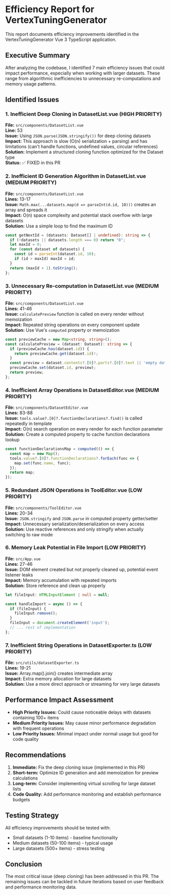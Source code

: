 # Efficiency Report for VertexTuningGenerator

This report documents efficiency improvements identified in the VertexTuningGenerator Vue 3 TypeScript application.

## Executive Summary

After analyzing the codebase, I identified 7 main efficiency issues that could impact performance, especially when working with larger datasets. These range from algorithmic inefficiencies to unnecessary re-computations and memory usage patterns.

## Identified Issues

### 1. Inefficient Deep Cloning in DatasetList.vue (HIGH PRIORITY)
**File:** `src/components/DatasetList.vue`  
**Line:** 53  
**Issue:** Using `JSON.parse(JSON.stringify())` for deep cloning datasets  
**Impact:** This approach is slow (O(n) serialization + parsing) and has limitations (can't handle functions, undefined values, circular references)  
**Solution:** Implement a structured cloning function optimized for the Dataset type  
**Status:** ✅ FIXED in this PR

### 2. Inefficient ID Generation Algorithm in DatasetList.vue (MEDIUM PRIORITY)
**File:** `src/components/DatasetList.vue`  
**Lines:** 13-17  
**Issue:** `Math.max(...datasets.map(d => parseInt(d.id, 10)))` creates an array and spreads it  
**Impact:** O(n) space complexity and potential stack overflow with large datasets  
**Solution:** Use a simple loop to find the maximum ID  
```typescript
const getNextId = (datasets: Dataset[] | undefined): string => {
  if (!datasets || datasets.length === 0) return "0";
  let maxId = 0;
  for (const dataset of datasets) {
    const id = parseInt(dataset.id, 10);
    if (id > maxId) maxId = id;
  }
  return (maxId + 1).toString();
};
```

### 3. Unnecessary Re-computation in DatasetList.vue (MEDIUM PRIORITY)
**File:** `src/components/DatasetList.vue`  
**Lines:** 41-46  
**Issue:** `calculatePreview` function is called on every render without memoization  
**Impact:** Repeated string operations on every component update  
**Solution:** Use Vue's `computed` property or memoization  
```typescript
const previewCache = new Map<string, string>();
const calculatePreview = (dataset: Dataset): string => {
  if (previewCache.has(dataset.id)) {
    return previewCache.get(dataset.id)!;
  }
  const preview = dataset.contents?.[0]?.parts?.[0]?.text || 'empty dataset';
  previewCache.set(dataset.id, preview);
  return preview;
};
```

### 4. Inefficient Array Operations in DatasetEditor.vue (MEDIUM PRIORITY)
**File:** `src/components/DatasetEditor.vue`  
**Lines:** 83-88  
**Issue:** `tools.value?.[0]?.functionDeclarations?.find()` is called repeatedly in template  
**Impact:** O(n) search operation on every render for each function parameter  
**Solution:** Create a computed property to cache function declarations lookup  
```typescript
const functionDeclarationsMap = computed(() => {
  const map = new Map();
  tools.value?.[0]?.functionDeclarations?.forEach(func => {
    map.set(func.name, func);
  });
  return map;
});
```

### 5. Redundant JSON Operations in ToolEditor.vue (LOW PRIORITY)
**File:** `src/components/ToolEditor.vue`  
**Lines:** 20-34  
**Issue:** `JSON.stringify` and `JSON.parse` in computed property getter/setter  
**Impact:** Unnecessary serialization/deserialization on every access  
**Solution:** Use reactive references and only stringify when actually switching to raw mode

### 6. Memory Leak Potential in File Import (LOW PRIORITY)
**File:** `src/App.vue`  
**Lines:** 27-46  
**Issue:** DOM element created but not properly cleaned up, potential event listener leaks  
**Impact:** Memory accumulation with repeated imports  
**Solution:** Store reference and clean up properly  
```typescript
let fileInput: HTMLInputElement | null = null;

const handleImport = async () => {
  if (fileInput) {
    fileInput.remove();
  }
  fileInput = document.createElement('input');
  // ... rest of implementation
};
```

### 7. Inefficient String Operations in DatasetExporter.ts (LOW PRIORITY)
**File:** `src/utils/datasetExporter.ts`  
**Lines:** 19-21  
**Issue:** Array.map().join() creates intermediate array  
**Impact:** Extra memory allocation for large datasets  
**Solution:** Use a more direct approach or streaming for very large datasets

## Performance Impact Assessment

- **High Priority Issues:** Could cause noticeable delays with datasets containing 100+ items
- **Medium Priority Issues:** May cause minor performance degradation with frequent operations
- **Low Priority Issues:** Minimal impact under normal usage but good for code quality

## Recommendations

1. **Immediate:** Fix the deep cloning issue (implemented in this PR)
2. **Short-term:** Optimize ID generation and add memoization for preview calculations
3. **Long-term:** Consider implementing virtual scrolling for large dataset lists
4. **Code Quality:** Add performance monitoring and establish performance budgets

## Testing Strategy

All efficiency improvements should be tested with:
- Small datasets (1-10 items) - baseline functionality
- Medium datasets (50-100 items) - typical usage
- Large datasets (500+ items) - stress testing

## Conclusion

The most critical issue (deep cloning) has been addressed in this PR. The remaining issues can be tackled in future iterations based on user feedback and performance monitoring data.
